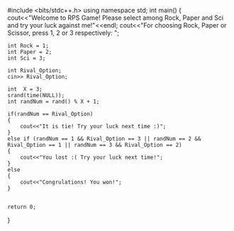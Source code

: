 #include <bits/stdc++.h>
using namespace std;
int main()
{
    cout<<"Welcome to RPS Game! Please select among Rock, Paper and Sci and try your luck against me!"<<endl;
    cout<<"For choosing Rock, Paper or Scissor, press 1, 2 or 3 respectively: ";
    
    
    int Rock = 1;
    int Paper = 2;
    int Sci = 3;
    
    int Rival_Option;
    cin>> Rival_Option;
    
    int  X = 3;
    srand(time(NULL));
    int randNum = rand() % X + 1;
    
    if(randNum == Rival_Option)
    {
        cout<<"It is tie! Try your luck next time :)";
    }
    else if (randNum == 1 && Rival_Option == 3 || randNum == 2 && Rival_Option == 1 || randNum == 3 && Rival_Option == 2)
    {
        cout<<"You lost :( Try your luck next time!";
    }
    else
    {
        cout<<"Congrulations! You won!";
    }
    
    
    return 0;
}
